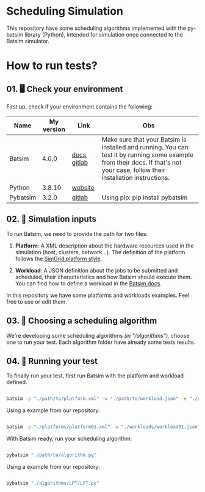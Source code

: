 
# Scheduling Simulation

  

This repository have some scheduling algorithms implemented with the py-batsim library (Python), intended for simulation once connected to the Batsim simulator.

  

# How to run tests?

  

## 01. 🖥️ Check your environment

  

First up, check if your environment contains the following:
  

| Name | My version | Link | Obs |
| --- | --- | --- | --- |
| Batsim | 4.0.0 | [docs](https://batsim.readthedocs.io/en/latest/tuto-first-simulation/tuto.html), [gitlab](https://gitlab.inria.fr/batsim/batsim) | Make sure that your Batsim is installed and running. You can test it by running some example from their docs. If that's not your case, follow their installation instructions. |
| Python | 3.8.10 | [website](https://www.python.org/) | |
| Pybatsim | 3.2.0 | [gitlab](https://gitlab.inria.fr/batsim/pybatsim) | Using pip: pip install pybatsim |

  

## 02. 📰 Simulation inputs

  

To run Batsim, we need to provide the path for two files:

  

1. **Platform**: A XML description about the hardware resources used in the simulation (host, clusters, network...). The definition of the platform follows the [SimGrid platform style](https://simgrid.org/doc/latest/Platform.html).

2. **Workload**: A JSON definition about the jobs to be submitted and scheduled, their characteristics and how Batsim should execute them. You can find how to define a workload in the [Batsim docs](https://batsim.readthedocs.io/en/latest/input-workload.html).

  

In this repository we have some platforms and workloads examples. Feel free to use or edit them.

  

## 03. 📅 Choosing a scheduling algorithm

  

We're developing some scheduling algorithms *(in "/algorithms"),* choose one to run your test. Each algorithm folder have already some tests results.

  

## 04. 🧪 Running your test

  

To finally run your test, first run Batsim with the platform and workload defined.

  

```bash

batsim -p "./path/to/platform.xml" -w "./path/to/workload.json" -e "./path/to/save/results/result_prefix"

```

  

Using a example from our repository:

  

```bash

batsim -p "./platforms/platform01.xml" -w "./workloads/workload01.json" -e "./results/test01"

```

  

With Batsim ready, run your scheduling algorithm:

  

```bash

pybatsim "./path/to/algorithm.py"

```

  

Using a example from our repository:

  

```bash

pybatsim "./algorithms/LPT/LPT.py"

```